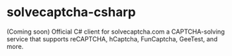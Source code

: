 # solvecaptcha-csharp
(Coming soon) Official C# client for solvecaptcha.com a CAPTCHA-solving service that supports reCAPTCHA, hCaptcha, FunCaptcha, GeeTest, and more.

